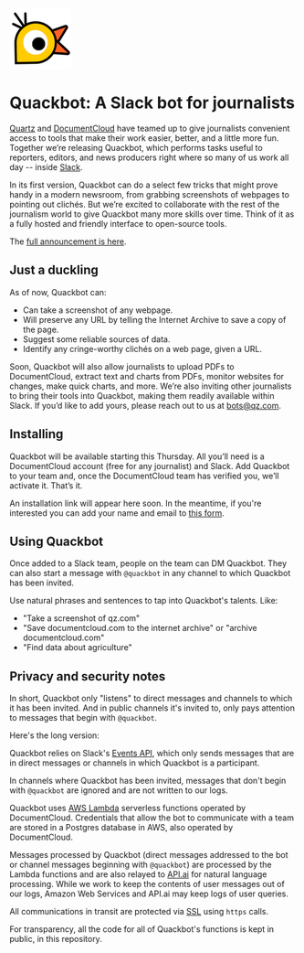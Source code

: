 ![Quackbot](images/quackbot-icon_108.png)

# Quackbot: A Slack bot for journalists

[Quartz](https://qz.com) and [DocumentCloud](http://documencloud.org) have teamed up to give journalists convenient access to tools that make their work easier, better, and a little more fun. Together we’re releasing Quackbot, which performs tasks useful to reporters, editors, and news producers right where so many of us work all day -- inside [Slack](http://slack.com).

In its first version, Quackbot can do a select few tricks that might prove handy in a modern newsroom, from grabbing screenshots of webpages to pointing out clichés. But we’re excited to collaborate with the rest of the journalism world to give Quackbot many more skills over time. Think of it as a fully hosted and friendly interface to open-source tools.

The [full announcement is here](https://bots.qz.com/2017/10/03/announcing-quackbot-a-slack-bot-for-journalists-from-quartz-and-documentcloud/).

## Just a duckling

As of now, Quackbot can:

- Can take a screenshot of any webpage.
- Will preserve any URL by telling the Internet Archive to save a copy of the page.
- Suggest some reliable sources of data.
- Identify any cringe-worthy clichés on a web page, given a URL.

Soon, Quackbot will also allow journalists to upload PDFs to DocumentCloud, extract text and charts from PDFs, monitor websites for changes, make quick charts, and more. We’re also inviting other journalists to bring their tools into Quackbot, making them readily available within Slack. If you’d like to add yours, please reach out to us at bots@qz.com.

## Installing

Quackbot will be available starting this Thursday. All you’ll need is a DocumentCloud account (free for any journalist) and Slack. Add Quackbot to your team and, once the DocumentCloud team has verified you, we’ll activate it. That’s it.

An installation link will appear here soon. In the meantime, if you're interested you can add your name and email to [this form](https://docs.google.com/forms/d/e/1FAIpQLSeSXJrqd-_uIaN8riPNsn1Wk66y8AtGQbuBLGSk6aLGicj3fQ/viewform?usp=sf_link).

## Using Quackbot

Once added to a Slack team, people on the team can DM Quackbot. They can also start a message with `@quackbot` in any channel to which Quackbot has been invited.

Use natural phrases and sentences to tap into Quackbot's talents. Like:

- "Take a screenshot of qz.com"
- "Save documentcloud.com to the internet archive" or "archive documentcloud.com"
- "Find data about agriculture"

## Privacy and security notes

In short, Quackbot only "listens" to direct messages and channels to which it has been invited. And in public channels it's invited to, only pays attention to messages that begin with `@quackbot`.

Here's the long version:

Quackbot relies on Slack's [Events API](https://api.slack.com/events-api), which only sends messages that are in direct messages or channels in which Quackbot is a participant. 

In channels where Quackbot has been invited, messages that don't begin with `@quackbot` are ignored and are not written to our logs.

Quackbot uses [AWS Lambda](https://aws.amazon.com/lambda/) serverless functions operated by DocumentCloud. Credentials that allow the bot to communicate with a team are stored in a Postgres database in AWS, also operated by DocumentCloud.

Messages processed by Quackbot (direct messages addressed to the bot or channel messages beginning with `@quackbot`) are processed by the Lambda functions and are also relayed to [API.ai](http://api.ai) for natural language processing. While we work to keep the contents of user messages out of our logs, Amazon Web Services and API.ai may keep logs of user queries.

All communications in transit are protected via [SSL](https://en.wikipedia.org/wiki/Transport_Layer_Security) using `https` calls.

For transparency, all the code for all of Quackbot's functions is kept in public, in this repository.


